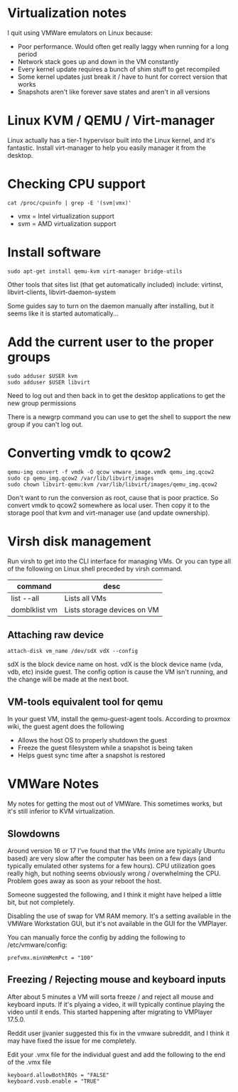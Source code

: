 # Virtualization notes

I quit using VMWare emulators on Linux because:

* Poor performance.  Would often get really laggy when running for a long period
* Network stack goes up and down in the VM constantly
* Every kernel update requires a bunch of shim stuff to get recompiled
* Some kernel updates just break it / have to hunt for correct version that works
* Snapshots aren't like forever save states and aren't in all versions


# Linux KVM / QEMU / Virt-manager

Linux actually has a tier-1 hypervisor built into the Linux kernel, and it's
fantastic.  Install virt-manager to help you easily manager it from the desktop.

# Checking CPU support

```
cat /proc/cpuinfo | grep -E '(svm|vmx)'
```

* vmx = Intel virtualization support
* svm = AMD virtualization support

# Install software

```
sudo apt-get install qemu-kvm virt-manager bridge-utils
```

Other tools that sites list (that get automatically included) include: virtinst, libvirt-clients, libvirt-daemon-system

Some guides say to turn on the daemon manually after installing, but it seems like it is started automatically...

# Add the current user to the proper groups

```
sudo adduser $USER kvm
sudo adduser $USER libvirt
```

Need to log out and then back in to get the desktop applications to get the new group permissions

There is a newgrp command you can use to get the shell to support the new group if you can't
log out.

# Converting vmdk to qcow2

```
qemu-img convert -f vmdk -O qcow vmware_image.vmdk qemu_img.qcow2
sudo cp qemu_img.qcow2 /var/lib/libvirt/images
sudo chown libvirt-qemu:kvm /var/lib/libvirt/images/qemu_img.qcow2
```

Don't want to run the conversion as root, cause that is poor practice.  So
convert vmdk to qcow2 somewhere as local user.  Then copy it to the storage
pool that kvm and virt-manager use (and update ownership).

# Virsh disk management

Run virsh to get into the CLI interface for managing VMs.  Or you can type
all of the following on Linux shell preceded by virsh command.

|   command        | desc                           |
|------------------|--------------------------------|
| list --all       | Lists all VMs                  |
| domblklist vm    | Lists storage devices on VM    |

## Attaching raw device

```
attach-disk vm_name /dev/sdX vdX --config
```

sdX is the block device name on host.  vdX is the block device name (vda, vdb,
etc) inside guest. The config option is cause the VM isn't running, and the
change will be made at the next boot.

## VM-tools equivalent tool for qemu

In your guest VM, install the qemu-guest-agent tools.  According to proxmox
wiki, the guest agent does the following

* Allows the host OS to properly shutdown the guest
* Freeze the guest filesystem while a snapshot is being taken
* Helps guest sync time after a snapshot is restored

# VMWare Notes

My notes for getting the most out of VMWare. This sometimes works, but it's
still inferior to KVM virtualization.

## Slowdowns

Around version 16 or 17 I've found that the VMs (mine are typically Ubuntu
based) are very slow after the computer has been on a few days (and typically
emulated other systems for a few hours).  CPU utilization goes really high, but
nothing seems obviously wrong / overwhelming the CPU.  Problem goes away as soon
as your reboot the host.

Someone suggested the following, and I think it might have helped a little bit,
but not completely.

Disabling the use of swap for VM RAM memory.  It's a setting available in the
VMWare Workstation GUI, but it's not available in the GUI for the VMPlayer.

You can manually force the config by adding the following to /etc/vmware/config:

```
prefvmx.minVmMemPct = "100"
```

## Freezing / Rejecting mouse and keyboard inputs

After about 5 minutes a VM will sorta freeze / and reject all mouse and keyboard
inputs.  If it's plyaing a video, it will typically continue playing the video
until it ends. This started happening after migrating to VMPlayer 17.5.0.

Reddit user jjvanier suggested this fix in the vmware subreddit, and I think it
may have fixed the issue for me completely.

Edit your .vmx file for the individual guest and add the following to the end of
the .vmx file

```
keyboard.allowBothIRQs = "FALSE"
keyboard.vusb.enable = "TRUE"
```

